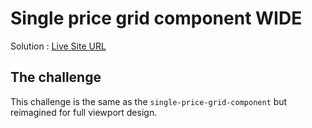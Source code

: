 #  Single price grid component WIDE

Solution : [Live Site URL](https://frontend-mentor-challenges-ecru.vercel.app/single-price-grid-component-wide/)

## The challenge

 This challenge is the same as the `single-price-grid-component` but reimagined for full viewport design.